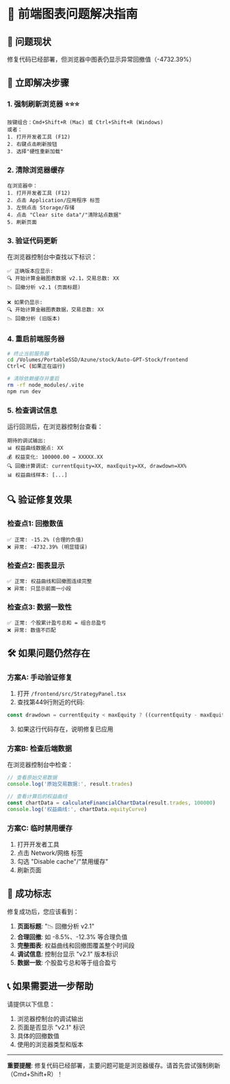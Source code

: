 # 🔧 前端图表问题解决指南

## 🎯 问题现状
修复代码已经部署，但浏览器中图表仍显示异常回撤值（-4732.39%）

## 🚀 立即解决步骤

### 1. **强制刷新浏览器** ⭐⭐⭐
```
按键组合：Cmd+Shift+R (Mac) 或 Ctrl+Shift+R (Windows)
或者：
1. 打开开发者工具 (F12)
2. 右键点击刷新按钮
3. 选择"硬性重新加载"
```

### 2. **清除浏览器缓存**
```
在浏览器中：
1. 打开开发者工具 (F12)
2. 点击 Application/应用程序 标签
3. 左侧点击 Storage/存储
4. 点击 "Clear site data"/"清除站点数据"
5. 刷新页面
```

### 3. **验证代码更新**
在浏览器控制台中查找以下标识：
```
✅ 正确版本应显示:
🔍 开始计算金融图表数据 v2.1，交易总数: XX
📉 回撤分析 v2.1 (页面标题)

❌ 如果仍显示:
🔍 开始计算金融图表数据，交易总数: XX
📉 回撤分析 (旧版本)
```

### 4. **重启前端服务器**
```bash
# 终止当前服务器
cd /Volumes/PortableSSD/Azune/stock/Auto-GPT-Stock/frontend
Ctrl+C (如果正在运行)

# 清除依赖缓存并重启
rm -rf node_modules/.vite
npm run dev
```

### 5. **检查调试信息**
运行回测后，在浏览器控制台查看：
```
期待的调试输出:
📊 权益曲线数据点: XX
💰 权益变化: 100000.00 → XXXXX.XX
🔍 回撤计算调试: currentEquity=XX, maxEquity=XX, drawdown=XX%
📊 权益曲线样本: [...]
```

## 🔍 验证修复效果

### 检查点1: 回撤数值
```
✅ 正常: -15.2% (合理的负值)
❌ 异常: -4732.39% (明显错误)
```

### 检查点2: 图表显示
```
✅ 正常: 权益曲线和回撤图连续完整
❌ 异常: 只显示前面一小段
```

### 检查点3: 数据一致性
```
✅ 正常: 个股累计盈亏总和 = 组合总盈亏
❌ 异常: 数值不匹配
```

## 🛠️ 如果问题仍然存在

### 方案A: 手动验证修复
1. 打开 `/frontend/src/StrategyPanel.tsx`
2. 查找第449行附近的代码:
```javascript
const drawdown = currentEquity < maxEquity ? ((currentEquity - maxEquity) / maxEquity) * 100 : 0
```
3. 如果这行代码存在，说明修复已应用

### 方案B: 检查后端数据
在浏览器控制台中检查：
```javascript
// 查看原始交易数据
console.log('原始交易数据:', result.trades)

// 查看计算后的权益曲线
const chartData = calculateFinancialChartData(result.trades, 100000)
console.log('权益曲线:', chartData.equityCurve)
```

### 方案C: 临时禁用缓存
1. 打开开发者工具
2. 点击 Network/网络 标签
3. 勾选 "Disable cache"/"禁用缓存"
4. 刷新页面

## 🎯 成功标志

修复成功后，您应该看到：

1. **页面标题**: "📉 回撤分析 v2.1"
2. **合理回撤**: 如 -8.5%、-12.3% 等合理负值
3. **完整图表**: 权益曲线和回撤图覆盖整个时间段
4. **调试信息**: 控制台显示 "v2.1" 版本标识
5. **数据一致**: 个股盈亏总和等于组合盈亏

## 📞 如果需要进一步帮助

请提供以下信息：
1. 浏览器控制台的调试输出
2. 页面是否显示 "v2.1" 标识
3. 具体的回撤数值
4. 使用的浏览器类型和版本

---

**重要提醒**: 修复代码已经部署，主要问题可能是浏览器缓存。请首先尝试强制刷新（Cmd+Shift+R）！


